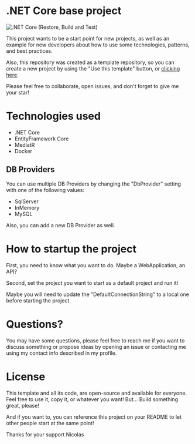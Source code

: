 # .NET Core base project

![.NET Core (Restore, Build and Test)](https://github.com/NICORUIZ06/netcore-base/workflows/.NET%20Core%20(Restore,%20Build%20and%20Test)/badge.svg)

This project wants to be a start point for new projects, as well as an example for new developers about how to use some technologies, patterns, and best practices.

Also, this repository was created as a template repository, so you can create a new project by using the "Use this template" button, or [clicking here](https://github.com/NICORUIZ06/netcore-base/generate).

Please feel free to collaborate, open issues, and don't forget to give me your star!

# Technologies used
- .NET Core
- EntityFramework Core
- MediatR
- Docker

## DB Providers
You can use multiple DB Providers by changing the "DbProvider" setting with one of the following values:
- SqlServer
- InMemory
- MySQL

Also, you can add a new DB Provider as well.

# How to startup the project
First, you need to know what you want to do. Maybe a WebApplication, an API?

Second, set the project you want to start as a default project and run it!

Maybe you will need to update the "DefaultConnectionString" to a local one before starting the project.

# Questions?
You may have some questions, please feel free to reach me if you want to discuss something or propose ideas by opening an issue or contacting me using my contact info described in my profile.

# License
This template and all its code, are open-source and available for everyone. Feel free to use it, copy it, or whatever you want! But... Build something great, please!

And if you want to, you can reference this project on your README to let other people start at the same point!

Thanks for your support
Nicolas
